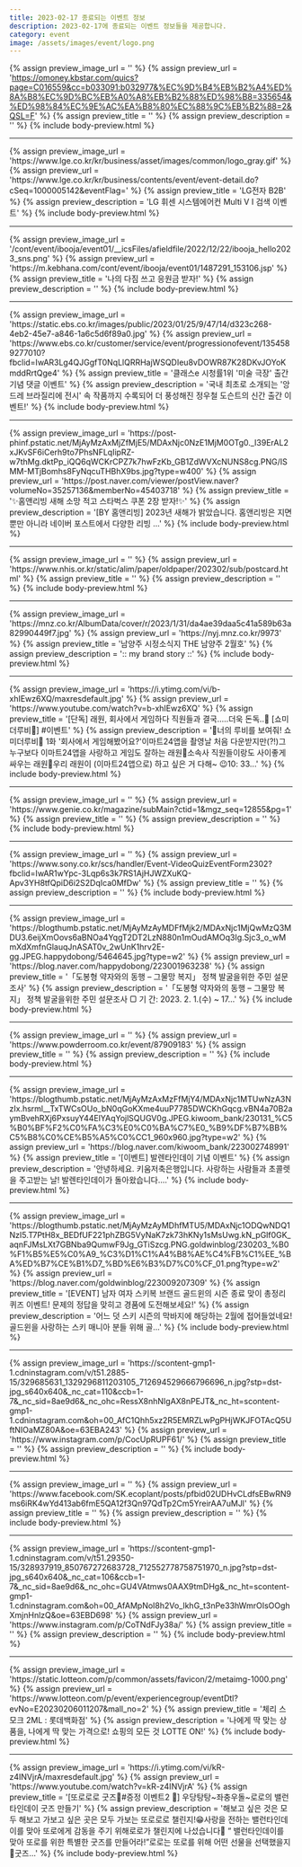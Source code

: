 ```yaml
---
title: 2023-02-17 종료되는 이벤트 정보
description: 2023-02-17에 종료되는 이벤트 정보들을 제공합니다.
category: event
image: /assets/images/event/logo.png
---
```

{% assign preview_image_url = '' %}
{% assign preview_url = 'https://omoney.kbstar.com/quics?page=C016559&cc=b033091:b032977&%EC%9D%B4%EB%B2%A4%ED%8A%B8%EC%9D%BC%EB%A0%A8%EB%B2%88%ED%98%B8=335654&%ED%98%84%EC%9E%AC%EA%B8%80%EC%88%9C%EB%B2%88=2&QSL=F' %}
{% assign preview_title = '' %}
{% assign preview_description = '' %}
{% include body-preview.html %}
<hr>{% assign preview_image_url = 'https://www.lge.co.kr/kr/business/asset/images/common/logo_gray.gif' %}
{% assign preview_url = 'https://www.lge.co.kr/kr/business/contents/event/event-detail.do?cSeq=1000005142&eventFlag=' %}
{% assign preview_title = 'LG전자 B2B' %}
{% assign preview_description = 'LG 휘센 시스템에어컨 Multi V I 검색 이벤트' %}
{% include body-preview.html %}
<hr>{% assign preview_image_url = '/cont/event/ibooja/event01/__icsFiles/afieldfile/2022/12/22/ibooja_hello2023_sns.png' %}
{% assign preview_url = 'https://m.kebhana.com/cont/event/ibooja/event01/1487291_153106.jsp' %}
{% assign preview_title = '나의 다짐 쓰고 응원금 받자!' %}
{% assign preview_description = '' %}
{% include body-preview.html %}
<hr>{% assign preview_image_url = 'https://static.ebs.co.kr/images/public/2023/01/25/9/47/14/d323c268-4eb2-45e7-a846-1a6c5d6f89a0.jpg' %}
{% assign preview_url = 'https://www.ebs.co.kr/customer/service/event/progressionofevent/1354589277010?fbclid=IwAR3Lg4QJGgfT0NqLlQRRHajWSQDIeu8vDOWR87K28DKvJOYoKmddRrtQge4' %}
{% assign preview_title = '클래스e 시청률1위 &#039;미술 극장&#039; 출간 기념 댓글 이벤트' %}
{% assign preview_description = '국내 최초로 소개되는 &#039;앙드레 브라질리에 전시&#039; 속 작품까지 수록되어 더 풍성해진 정우철 도슨트의 신간 출간 이벤트!' %}
{% include body-preview.html %}
<hr>{% assign preview_image_url = 'https://post-phinf.pstatic.net/MjAyMzAxMjZfMjE5/MDAxNjc0NzE1MjM0OTg0._I39ErAL2xJKvSF6iCerh9to7PhsNFLqIipRZ-w7thMg.dktPp_iQQ6qWCKrCPZ7k7hwFzKb_GB1ZdWVXcNUNS8cg.PNG/ISMM-MTjBomhs8FyNqcuTHBhX9bs.jpg?type=w400' %}
{% assign preview_url = 'https://post.naver.com/viewer/postView.naver?volumeNo=35257136&memberNo=45403718' %}
{% assign preview_title = '✨홈앤리빙 새해 소망 적고 스타벅스 쿠폰 2장 받자!✨' %}
{% assign preview_description = '[BY 홈앤리빙] 2023년&nbsp;새해가&nbsp;밝았습니다.&nbsp;홈앤리빙은&nbsp;지면뿐만&nbsp;아니라&nbsp;네이버&nbsp;포스트에서&nbsp;다양한&nbsp;리빙&nbsp;...' %}
{% include body-preview.html %}
<hr>{% assign preview_image_url = '' %}
{% assign preview_url = 'https://www.nhis.or.kr/static/alim/paper/oldpaper/202302/sub/postcard.html' %}
{% assign preview_title = '' %}
{% assign preview_description = '' %}
{% include body-preview.html %}
<hr>{% assign preview_image_url = 'https://mnz.co.kr/AlbumData/cover/r/2023/1/31/da4ae39daa5c41a589b63a82990449f7.jpg' %}
{% assign preview_url = 'https://nyj.mnz.co.kr/9973' %}
{% assign preview_title = '남양주 시정소식지 THE 남양주 2월호' %}
{% assign preview_description = ':: my brand story ::' %}
{% include body-preview.html %}
<hr>{% assign preview_image_url = 'https://i.ytimg.com/vi/b-xhIEwz6XQ/maxresdefault.jpg' %}
{% assign preview_url = 'https://www.youtube.com/watch?v=b-xhIEwz6XQ' %}
{% assign preview_title = '[단독] 래원, 회사에서 게임하다 직원들과 결국.....더욱 돈독..💛 [쇼미더루비💎] #이벤트' %}
{% assign preview_description = '💎너의 루비를 보여줘! 쇼미더루비💎 1화 &#39;회사에서 게임해봤어요?&#39;이마트24앱을 촬영날 처음 다운받지만(?!)그 누구보다 이마트24앱을 사랑하고 게임도 잘하는 래원💛소속사 직원들이랑도 사이좋게 싸우는 래원💛우리 래원이 (이마트24앱으로) 하고 싶은 거 다해~ 😉10: 33...' %}
{% include body-preview.html %}
<hr>{% assign preview_image_url = '' %}
{% assign preview_url = 'https://www.genie.co.kr/magazine/subMain?ctid=1&mgz_seq=12855&pg=1' %}
{% assign preview_title = '' %}
{% assign preview_description = '' %}
{% include body-preview.html %}
<hr>{% assign preview_image_url = '' %}
{% assign preview_url = 'https://www.sony.co.kr/scs/handler/Event-VideoQuizEventForm2302?fbclid=IwAR1wYpc-3Lqp6s3k7RS1AjHJWZXuKQ-Apv3YH8tfQpiD6i2S2DqIca0MfDw' %}
{% assign preview_title = '' %}
{% assign preview_description = '' %}
{% include body-preview.html %}
<hr>{% assign preview_image_url = 'https://blogthumb.pstatic.net/MjAyMzAyMDFfMjk2/MDAxNjc1MjQwMzQ3MDU3.6eijXmOovs6aBNOa4YqgT2DT2LzN880n1mOudAMOq3Ig.Sjc3_o_wMmXdXmfnGlauqJnASAT0v_2wUnK1hrv2E-gg.JPEG.happydobong/5464645.jpg?type=w2' %}
{% assign preview_url = 'https://blog.naver.com/happydobong/223001963238' %}
{% assign preview_title = '「도봉형 약자와의 동행 &ndash; 그물망 복지」 정책 발굴을위한 주민 설문조사' %}
{% assign preview_description = '「도봉형 약자와의 동행 &ndash; 그물망 복지」 정책 발굴을위한 주민 설문조사 ▢ 기 간: 2023. 2. 1.(수) ~ 17...' %}
{% include body-preview.html %}
<hr>{% assign preview_image_url = '' %}
{% assign preview_url = 'https://www.powderroom.co.kr/event/87909183' %}
{% assign preview_title = '' %}
{% assign preview_description = '' %}
{% include body-preview.html %}
<hr>{% assign preview_image_url = 'https://blogthumb.pstatic.net/MjAyMzAxMzFfMjY4/MDAxNjc1MTUwNzA3NzIx.hsrml__TxTWCsOUo_bN0qGoKXme4uuP7785DWCKhGqcg.vBN4a70B2aymBvehRXj6PxsuyY44ElYAqYojlSQUGV0g.JPEG.kiwoom_bank/230131_%C5%B0%BF%F2%C0%FA%C3%E0%C0%BA%C7%E0_%B9%DF%B7%BB%C5%B8%C0%CE%B5%A5%C0%CC1_960x960.jpg?type=w2' %}
{% assign preview_url = 'https://blog.naver.com/kiwoom_bank/223002748991' %}
{% assign preview_title = '[이벤트] 발렌타인데이 기념 이벤트' %}
{% assign preview_description = '안녕하세요. 키움저축은행입니다. 사랑하는 사람들과 초콜렛을 주고받는 날! 발렌타인데이가 돌아왔습니다....' %}
{% include body-preview.html %}
<hr>{% assign preview_image_url = 'https://blogthumb.pstatic.net/MjAyMzAyMDhfMTU5/MDAxNjc1ODQwNDQ1NzI5.T7PtH8x_BEDfUF221phZBG5VyNaK7zk73hKNy1sMsUwg.kN_pGlf0GK_aqnFJMsLXt7GBNba9QumwF9Jg_GTiSzcg.PNG.goldwinblog/230203_%B0%F1%B5%E5%C0%A9_%C3%D1%C1%A4%B8%AE%C4%FB%C1%EE_%BA%ED%B7%CE%B1%D7_%BD%E6%B3%D7%C0%CF_01.png?type=w2' %}
{% assign preview_url = 'https://blog.naver.com/goldwinblog/223009207309' %}
{% assign preview_title = '[EVENT] 남자 여자 스키복 브랜드 골드윈의 시즌 종료 맞이 총정리 퀴즈 이벤트! 문제의 정답을 맞히고 경품에 도전해보세요!' %}
{% assign preview_description = '어느 덧 스키 시즌의 막바지에 해당하는 2월에 접어들었네요! 골드윈을 사랑하는 스키 매니아 분들 위해 골...' %}
{% include body-preview.html %}
<hr>{% assign preview_image_url = 'https://scontent-gmp1-1.cdninstagram.com/v/t51.2885-15/329685631_1329296811203105_712694529666796696_n.jpg?stp=dst-jpg_s640x640&amp;_nc_cat=110&amp;ccb=1-7&amp;_nc_sid=8ae9d6&amp;_nc_ohc=RessX8nhNIgAX8nPEJT&amp;_nc_ht=scontent-gmp1-1.cdninstagram.com&amp;oh=00_AfC1Qhh5xz2R5EMRZLwPgPHjWKJFOTAcQ5UftNIOaMZ80A&amp;oe=63EBA243' %}
{% assign preview_url = 'https://www.instagram.com/p/CocUpRUPF61/' %}
{% assign preview_title = '' %}
{% assign preview_description = '' %}
{% include body-preview.html %}
<hr>{% assign preview_image_url = '' %}
{% assign preview_url = 'https://www.facebook.com/SK.ecoplant/posts/pfbid02UDHvCLdfsEBwRN9ms6iRK4wYd413ab6fmE5QA12f3Qn97QdTp2Cm5YreirAA7uMJl' %}
{% assign preview_title = '' %}
{% assign preview_description = '' %}
{% include body-preview.html %}
<hr>{% assign preview_image_url = 'https://scontent-gmp1-1.cdninstagram.com/v/t51.29350-15/328937919_850767272683728_712552778758751970_n.jpg?stp=dst-jpg_s640x640&amp;_nc_cat=106&amp;ccb=1-7&amp;_nc_sid=8ae9d6&amp;_nc_ohc=GU4VAtmws0AAX9tmDHg&amp;_nc_ht=scontent-gmp1-1.cdninstagram.com&amp;oh=00_AfAMpNoI8h2Vo_lkhG_t3nPe33hWmrOIsOOghXmjnHnlzQ&amp;oe=63EBD698' %}
{% assign preview_url = 'https://www.instagram.com/p/CoTNdFJy38a/' %}
{% assign preview_title = '' %}
{% assign preview_description = '' %}
{% include body-preview.html %}
<hr>{% assign preview_image_url = 'https://static.lotteon.com/p/common/assets/favicon/2/metaimg-1000.png' %}
{% assign preview_url = 'https://www.lotteon.com/p/event/experiencegroup/eventDtl?evNo=E20230206011207&mall_no=2' %}
{% assign preview_title = '체리 스모크 2ML : 롯데백화점' %}
{% assign preview_description = '나에게 딱 맞는 상품을, 나에게 딱 맞는 가격으로! 쇼핑의 모든 것 LOTTE ON!' %}
{% include body-preview.html %}
<hr>{% assign preview_image_url = 'https://i.ytimg.com/vi/kR-z4INVjrA/maxresdefault.jpg' %}
{% assign preview_url = 'https://www.youtube.com/watch?v=kR-z4INVjrA' %}
{% assign preview_title = '[또로로로 굿즈👕#증정 이벤트2 🎁] 우당탕탕~좌충우돌~로로의 밸런타인데이 굿즈 만들기' %}
{% assign preview_description = '해보고 싶은 것은 모두 해보고 가보고 싶은 곳은 모두 가보는 또로로로 챌린지!😁사랑을 전하는 밸런타인데이를 맞아 또로에게 감동을 주기 위해로로가 챌린지에 나섰습니다💌 “ 밸런타인데이를 맞아 또로를 위한 특별한 굿즈를 만들어라!”로로는 또로를 위해 어떤 선물을 선택했을지 🎁굿즈...' %}
{% include body-preview.html %}